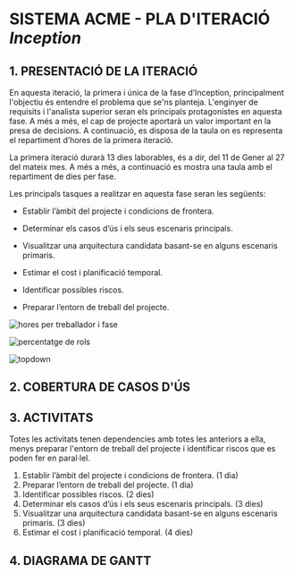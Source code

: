 ﻿# **SISTEMA ACME - PLA D'ITERACIÓ *Inception*** #

## **1. PRESENTACIÓ DE LA ITERACIÓ** ##

En aquesta iteració, la primera i única de la fase d’Inception, principalment l'objectiu és entendre el problema que se'ns planteja. L'enginyer de requisits i l'analista superior seran els principals protagonistes en aquesta fase.
A més a més, el cap de projecte aportarà un valor important en la presa de decisions. A continuació, es disposa de la taula on es representa el repartiment d’hores de la primera iteració.

La primera iteració durarà 13 dies laborables, és a dir, del 11 de Gener al 27 del mateix mes. A més a més, a continuació es mostra una taula amb el repartiment de dies per fase.

Les principals tasques a realitzar en aquesta fase seran les següents:

* Establir l’àmbit del projecte i condicions de frontera.

* Determinar els casos d’ús i els seus escenaris principals.

* Visualitzar una arquitectura candidata basant-se en alguns escenaris primaris.

* Estimar el cost i planificació temporal.

* Identificar possibles riscos.

* Preparar l’entorn de treball del projecte.

![hores per treballador i fase](https://bytebucket.org/AlbertSuarez/gps-up-23/raw/3a78e7d6c1fffff81484ca55605513746258908a/Imatges/Hores%20per%20treballador%20i%20fase.PNG?token=81324f8d3d660c7a5ce9d7a008bc5bb7cdfb6fa3)

![percentatge de rols](https://bytebucket.org/AlbertSuarez/gps-up-23/raw/3a78e7d6c1fffff81484ca55605513746258908a/Imatges/PercentatgeDeRolsAproximat.PNG?token=a5dbdbe17e148f693951e8a11ef772c0fd5a83f5)

![topdown](https://bytebucket.org/AlbertSuarez/gps-up-23/raw/3a78e7d6c1fffff81484ca55605513746258908a/Imatges/TopDown.PNG?token=e2a3606ee2613c19c70f51f01b612c80341ac741)


## **2. COBERTURA DE CASOS D'ÚS** ##




## **3. ACTIVITATS** ##

Totes les activitats tenen dependencies amb totes les anteriors a ella, menys preparar l'entorn de treball del projecte i identificar riscos que es poden fer en paral·lel.

1. Establir l’àmbit del projecte i condicions de frontera. (1 dia)
2. Preparar l’entorn de treball del projecte. (1 dia)
3. Identificar possibles riscos. (2 dies)
4. Determinar els casos d’ús i els seus escenaris principals. (3 dies)
5. Visualitzar una arquitectura candidata basant-se en alguns escenaris primaris. (3 dies)
6. Estimar el cost i planificació temporal. (4 dies)



## **4. DIAGRAMA DE GANTT** ##


